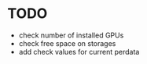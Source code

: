 TODO
====
- check number of installed GPUs
- check free space on storages
- add check values for current perdata
